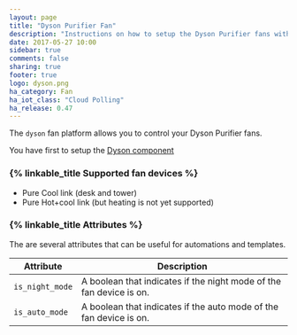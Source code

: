 ```yaml
---
layout: page
title: "Dyson Purifier Fan"
description: "Instructions on how to setup the Dyson Purifier fans within Home Assistant."
date: 2017-05-27 10:00
sidebar: true
comments: false
sharing: true
footer: true
logo: dyson.png
ha_category: Fan
ha_iot_class: "Cloud Polling"
ha_release: 0.47
---
```



The `dyson` fan platform allows you to control your Dyson Purifier fans.

You have first to setup the [Dyson component](/components/dyson/)

### {% linkable_title Supported fan devices %}

- Pure Cool link (desk and tower)
- Pure Hot+cool link (but heating is not yet supported)

### {% linkable_title Attributes %}

The are several attributes that can be useful for automations and templates.

| Attribute | Description |
| --------- | ----------- |
| `is_night_mode` | A boolean that indicates if the night mode of the fan device is on.
| `is_auto_mode` | A boolean that indicates if the auto mode of the fan device is on.
